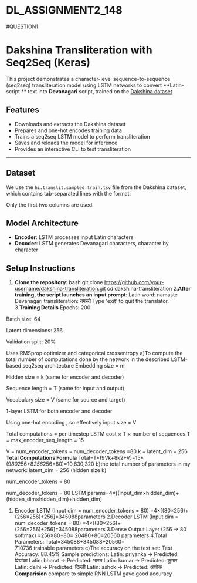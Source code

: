 # DL_ASSIGNMENT2_148
#QUESTION1
# Dakshina Transliteration with Seq2Seq (Keras)

This project demonstrates a character-level sequence-to-sequence (seq2seq) transliteration model using LSTM networks to convert **Latin-script ** text into **Devanagari** script, trained on the [Dakshina dataset](https://github.com/google-research-datasets/dakshina)


## Features

- Downloads and extracts the Dakshina dataset
- Prepares and one-hot encodes training data
- Trains a seq2seq LSTM model to perform transliteration
- Saves and reloads the model for inference
- Provides an interactive CLI to test transliteration

---

## Dataset

We use the `hi.translit.sampled.train.tsv` file from the Dakshina dataset, which contains tab-separated lines with the format:

Only the first two columns are used.

## Model Architecture

- **Encoder**: LSTM processes input Latin characters
- **Decoder**: LSTM generates Devanagari characters, character by character


## Setup Instructions

1. **Clone the repository**:
   bash
   git clone https://github.com/your-username/dakshina-transliteration.git
   cd dakshina-transliteration
2.**After training, the script launches an input prompt**:
Latin word: namaste
Devanagari transliteration: नमस्ते
Type 'exit' to quit the translator.
3.**Training Details**
Epochs: 200

Batch size: 64

Latent dimensions: 256

Validation split: 20%

Uses RMSprop optimizer and categorical crossentropy
a)To compute the total number of computations done by the network in the described LSTM-based seq2seq architecture
Embedding size = m

Hidden size = k (same for encoder and decoder)

Sequence length = T (same for input and output)

Vocabulary size = V (same for source and target)

1-layer LSTM for both encoder and decoder

Using one-hot encoding , so effectively input size = V

Total computations = per timestep LSTM cost × T × number of sequences
T = max_encoder_seq_length = 15

V = num_encoder_tokens = num_decoder_tokens =80
k = latent_dim = 256
**Total Computations Formula**
Total=T*(9Vk+8k2+V)=15*(9*80*256+8*256*256+80)=10,630,320
b)the total number of parameters in my network:
latent_dim = 256 (hidden size k)

num_encoder_tokens = 80 

num_decoder_tokens = 80 
LSTM params=4×[(input_dim×hidden_dim)+(hidden_dim×hidden_dim)+hidden_dim]
1. Encoder LSTM (Input dim = num_encoder_tokens = 80)
   =4×[(80×256)+(256×256)+256]=345088parameters
2.Decoder LSTM (Input dim = num_decoder_tokens = 80)
   =4×[(80×256)+(256×256)+256]=345088parameters
3.Dense Output Layer (256 → 80 softmax)
   =256×80+80= 20480+80=20560 parameters
4.Total Parameters:
Total=345088+345088+20560=
710736 trainable parameters
c)The accuracy on the test set:
Test Accuracy: 88.45%
Sample predictions:
Latin: priyanka → Predicted: प्रियांका
Latin: bharat → Predicted: भारत 
Latin: kumar → Predicted: कुमार 
Latin: delhi → Predicted: दिल्ली 
Latin: ashok → Predicted: अशोक
**Comparision**
compare to simple RNN LSTM gave good accuracy








